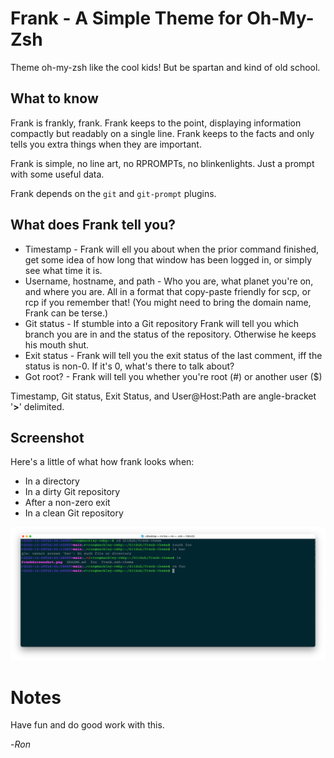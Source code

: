 # Frank - A Simple Theme for Oh-My-Zsh

Theme oh-my-zsh like the cool kids! But be spartan and kind of old school.

## What to know

Frank is frankly, frank. Frank keeps to the point, displaying information compactly but readably on a single line. Frank keeps to the facts and only tells you extra things when they are important.

Frank is simple, no line art, no RPROMPTs, no blinkenlights. Just a prompt with some useful data.

Frank depends on the `git` and `git-prompt` plugins.

## What does Frank tell you?

- Timestamp - Frank will ell you about when the prior command finished, get some idea of how long that window has been logged in, or simply see what time it is.
- Username, hostname, and path - Who you are, what planet you're on, and where you are. All in a format that copy-paste friendly for scp, or rcp if you remember that! (You might need to bring the domain name, Frank can be terse.)
- Git status - If stumble into a Git repository Frank will tell you which branch you are in and the status of the repository. Otherwise he keeps his mouth shut.
- Exit status - Frank will tell you the exit status of the last comment, iff the status is non-0. If it's 0, what's there to talk about?
- Got root? - Frank will tell you whether you're root (#) or another user ($)

Timestamp, Git status, Exit Status, and User@Host:Path are angle-bracket '**>**' delimited.

## Screenshot

Here's a little of what how frank looks when:

- In a directory
- In a dirty Git repository
- After a non-zero exit
- In a clean Git repository

![Frank Screenshot](FrankScreenshot.png)

# Notes

Have fun and do good work with this.

-*Ron*
